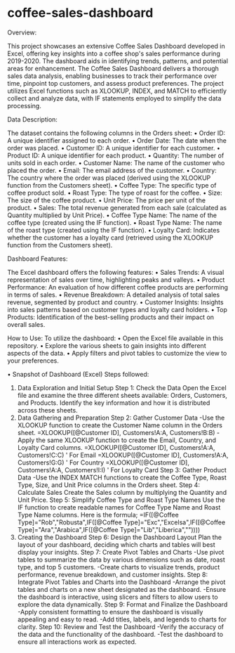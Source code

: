 # coffee-sales-dashboard
Overview:

This project showcases an extensive Coffee Sales Dashboard developed in Excel, offering key insights into a coffee shop's sales performance during 2019-2020. The dashboard aids in identifying trends, patterns, and potential areas for enhancement.
The Coffee Sales Dashboard delivers a thorough sales data analysis, enabling businesses to track their performance over time, pinpoint top customers, and assess product preferences. The project utilizes Excel functions such as XLOOKUP, INDEX, and MATCH to efficiently collect and analyze data, with IF statements employed to simplify the data processing.

Data Description:

The dataset contains the following columns in the Orders sheet:
•	Order ID: A unique identifier assigned to each order.
•	Order Date: The date when the order was placed.
•	Customer ID: A unique identifier for each customer.
•	Product ID: A unique identifier for each product.
•	Quantity: The number of units sold in each order.
•	Customer Name: The name of the customer who placed the order.
•	Email: The email address of the customer.
•	Country: The country where the order was placed (derived using the XLOOKUP function from the Customers sheet).
•	Coffee Type: The specific type of coffee product sold.
•	Roast Type: The type of roast for the coffee.
•	Size: The size of the coffee product.
•	Unit Price: The price per unit of the product.
•	Sales: The total revenue generated from each sale (calculated as Quantity multiplied by Unit Price).
•	Coffee Type Name: The name of the coffee type (created using the IF function).
•	Roast Type Name: The name of the roast type (created using the IF function).
•	Loyalty Card: Indicates whether the customer has a loyalty card (retrieved using the XLOOKUP function from the Customers sheet).

Dashboard Features:

The Excel dashboard offers the following features:
•	Sales Trends: A visual representation of sales over time, highlighting peaks and valleys.
•	Product Performance: An evaluation of how different coffee products are performing in terms of sales.
•	Revenue Breakdown: A detailed analysis of total sales revenue, segmented by product and country.
•	Customer Insights: Insights into sales patterns based on customer types and loyalty card holders.
•	Top Products: Identification of the best-selling products and their impact on overall sales.

How to Use:
To utilize the dashboard:
•	Open the Excel file available in this repository.
•	Explore the various sheets to gain insights into different aspects of the data.
•	Apply filters and pivot tables to customize the view to your preferences.

•	Snapshot of Dashboard (Excel)
Steps followed:
1. Data Exploration and Initial Setup
Step 1: Check the Data
Open the Excel file and examine the three different sheets available: Orders, Customers, and Products. Identify the key information and how it is distributed across these sheets.
2. Data Gathering and Preparation
Step 2: Gather Customer Data
-Use the XLOOKUP function to create the Customer Name column in the Orders sheet.
=XLOOKUP([@Customer ID], Customers!A:A, Customers!B:B)
-Apply the same XLOOKUP function to create the Email, Country, and Loyalty Card columns.
=XLOOKUP([@Customer ID], Customers!A:A, Customers!C:C) ' For Email
=XLOOKUP([@Customer ID], Customers!A:A, Customers!G:G) ' For Country
=XLOOKUP([@Customer ID], Customers!A:A, Customers!I:I) ' For Loyalty Card
Step 3: Gather Product Data
-Use the INDEX MATCH functions to create the Coffee Type, Roast Type, Size, and Unit Price columns in the Orders sheet.
Step 4: Calculate Sales
Create the Sales column by multiplying the Quantity and Unit Price.
Step 5: Simplify Coffee Type and Roast Type Names
Use the IF function to create readable names for Coffee Type Name and Roast Type Name columns.
Here is the formula;
=IF([@Coffee Type]="Rob","Robusta",IF([@Coffee Type]="Exc","Excelsa",IF([@Coffee Type]="Ara","Arabica",IF([@Coffee Type]="Lib","Liberica",""))))
3. Creating the Dashboard
Step 6: Design the Dashboard Layout
Plan the layout of your dashboard, deciding which charts and tables will best display your insights.
Step 7: Create Pivot Tables and Charts
-Use pivot tables to summarize the data by various dimensions such as date, roast type, and top 5 customers.
-Create charts to visualize trends, product performance, revenue breakdown, and customer insights.
Step 8: Integrate Pivot Tables and Charts into the Dashboard
-Arrange the pivot tables and charts on a new sheet designated as the dashboard.
-Ensure the dashboard is interactive, using slicers and filters to allow users to explore the data dynamically.
Step 9: Format and Finalize the Dashboard
-Apply consistent formatting to ensure the dashboard is visually appealing and easy to read.
-Add titles, labels, and legends to charts for clarity.
Step 10: Review and Test the Dashboard
-Verify the accuracy of the data and the functionality of the dashboard.
-Test the dashboard to ensure all interactions work as expected.





